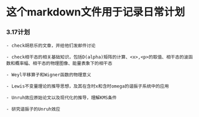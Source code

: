 # 这个markdown文件用于记录日常计划

### 3.17计划

    - check胡悲乐的文章，并给他们发邮件讨论

    - check相干态的相关基础知识，包括D(alpha)矩阵的计算、<x>,<p>的取值、相干态的波函数和概率幅、相干态的物理图像、能量表象下的相干态

    - Weyl平移算子和Wigner函数的物理意义

    - Lewis不变量理论的推导思想，及其在含时x和含时omega的谐振子系统中的应用

    - Unruh效应原始论文以及现代化的推导，理解KMS条件

    - 研究谐振子的Unruh效应

